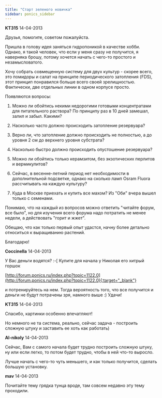 ```yaml
---
title: "Старт зеленого новичка"
sidebar: ponics_sidebar
---
```


**KT315** 14-04-2013

Друзья, помогите, советом пожалуйста.

Пришла в голову идея заняться гидропоникой в качестве хобби. Однако, я такой человек, что если у меня сразу не получится, я наверняка брошу, потому хочется начать с чего-то простого и незамысловатого.

Хочу собрать совмещенную систему для двух культур - скорее всего, это помидоры и салат на принципе периодического затопления (FDS), этот принцип понравился больше всего своей зрелищностью. Фактически, две отдельных линии в одном корпусе просто.

Появляются вопросы:

1. Можно ли обойтись некими недорогими готовыми концентратами для питательного раствора? По принципу раз в 10 дней замешал, залил и забыл. Какими?

2. Насколько часто должно происходить затопление резервуара?

3. Верно ли, что затопление должно происходить не полностью, а до уровня 2 см до верхнего уровня субстрата?

4. Насколько быстро должно происходить опустошение резервуара?

5. Можно ли обойтись только керамзитом, без экзотических перлитов и вермикулитов?

6. Сейчас, в весенне-летний период нет необходимости в дополнительной подсветке, однако на сколько ламп Osram Fluora рассчитывать на каждую культуру?

7. Куда в Москве приехать и купить все махом? Из "Оби" вчера вышел только с семенами.

Понимаю, что на каждый из вопросов можно ответить "читайте форум, все было", но для изучения всего форума надо потратить не менее недели, а действовать "горит и жжет".

Обещаю, что как только первый опыт удастся, начну более детально относиться к выращиванию растений.

Благодарю!


**Coccinella** 14-04-2013

У Вас деньги водятся? :-[ Купите для начала у Николая его хитрый горшок

[http://forum.ponics.ru/index.php?topic=1122.0](http://forum.ponics.ru/index.php?topic=1122.0){:target="_blank"} 

и потренируйтесь на нем. Тогда вероятность того, что все получится и деньги не будут потрачены зря, намного выше :) Удачи!


**KT315** 14-04-2013

Спасибо, картинки особенно впечатляют!

Но немного не та система, реально, сейчас задача - построить сложную штуку и заставить ее хоть как работать)


**Al-nikoly** 14-04-2013

Сейчас, Вам с самого начала будет трудно построить сложную штуку, ну или если легко, то потом будет трудно, чтобы в ней что-то выросло.

Лучше начать с чего-то чуть меньшего, и как только получится, сделать большую установку.


**mav** 14-04-2013

Почитайте тему грядка тунца вроде, там совсем недавно эту тему проходили.


